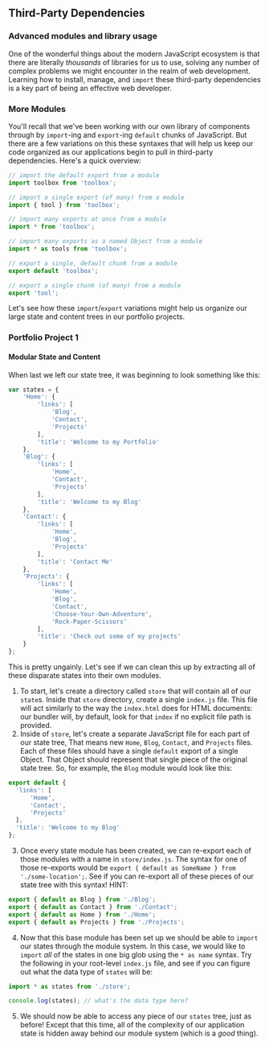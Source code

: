 ## Third-Party Dependencies
### Advanced modules and library usage

One of the wonderful things about the modern JavaScript ecosystem is that there are literally _thousands_ of libraries for us to use, solving any number of complex problems we might encounter in the realm of web development. Learning how to install, manage, and `import` these third-party dependencies is a key part of being an effective web developer.

### More Modules

You'll recall that we've been working with our own library of components through by `import`-ing and `export`-ing `default` chunks of JavaScript. But there are a few variations on this these syntaxes that will help us keep our code organized as our applications begin to pull in third-party dependencies. Here's a quick overview:

```javascript
// import the default export from a module
import toolbox from 'toolbox';

// import a single export (of many) from a module
import { tool } from 'toolbox'; 

// import many exports at once from a module
import * from 'toolbox';

// import many exports as a named Object from a module
import * as tools from 'toolbox';

// export a single, default chunk from a module
export default 'toolbox';

// export a single chunk (of many) from a module
export 'tool';
```

Let's see how these `import`/`export` variations might help us organize our large state and content trees in our portfolio projects.

### Portfolio Project 1
#### Modular State and Content

When last we left our state tree, it was beginning to look something like this:

```javascript
var states = {
    'Home': {
        'links': [
            'Blog',
            'Contact',
            'Projects'
        ],
        'title': 'Welcome to my Portfolio'
    },
    'Blog': {
        'links': [
            'Home',
            'Contact',
            'Projects'
        ],
        'title': 'Welcome to my Blog'
    },
    'Contact': {
        'links': [
            'Home',
            'Blog',
            'Projects'
        ],
        'title': 'Contact Me'
    },
    'Projects': {
        'links': [
            'Home',
            'Blog',
            'Contact',
            'Choose-Your-Own-Adventure',
            'Rock-Paper-Scissors'
        ],
        'title': 'Check out some of my projects'
    }
};
```

This is pretty ungainly. Let's see if we can clean this up by extracting all of these disparate states into their own modules.

1. To start, let's create a directory called `store` that will contain all of our `state`s. Inside that `store` directory, create a single `index.js` file. This file will act similarly to the way the `index.html` does for HTML documents: our bundler will, by default, look for that `index` if no explicit file path is provided.
2.  Inside of `store`, let's create a separate JavaScript file for each part of our state tree, That means new `Home`, `Blog`, `Contact`, and `Projects` files. Each of these files should have a single `default` export of a single Object. That Object should represent that single piece of the original state tree. So, for example, the `Blog` module would look like this:

```javascript
export default {
  'links': [
      'Home',
      'Contact',
      'Projects'
  ],
  'title': 'Welcome to my Blog'
};
```
3. Once every state module has been created, we can re-export each of those modules with a name in `store/index.js`. The syntax for one of those re-exports would be `export { default as SomeName } from './some-location';`. See if you can re-export all of these pieces of our state tree with this syntax! HINT:

```javascript
export { default as Blog } from './Blog';
export { default as Contact } from './Contact';
export { default as Home } from './Home';
export { default as Projects } from './Projects';
```
4. Now that this base module has been set up we should be able to `import` our states through the module system. In this case, we would like to `import` _all_ of the states in one big glob using the `* as name` syntax. Try the following in your root-level `index.js` file, and see if you can figure out what the data type of `states` will be:

```javascript
import * as states from './store';

console.log(states); // what's the data type here?
```
5. We should now be able to access any piece of our `states` tree, just as before! Except that this time, all of the complexity of our application state is hidden away behind our module system (which is a _good_ thing). 
